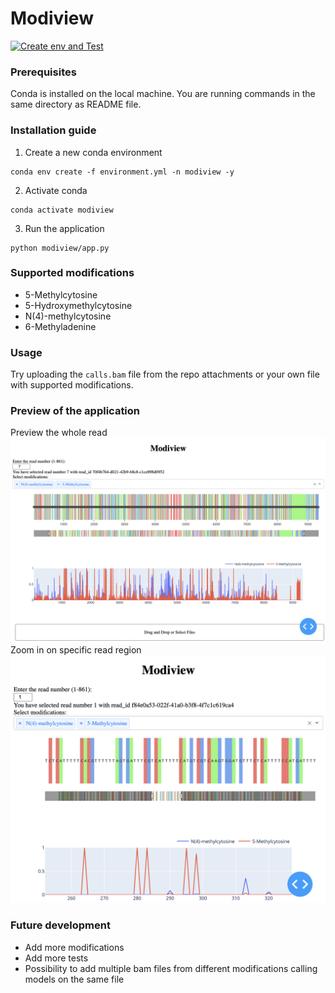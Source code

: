 # Modiview

[![Create env and Test](https://github.com/jaroslav-zukov/modiview/actions/workflows/build.yml/badge.svg?branch=master)](https://github.com/jaroslav-zukov/modiview/actions/workflows/build.yml)

### Prerequisites
Conda is installed on the local machine. You are running commands in the same directory as README file. 

### Installation guide
1. Create a new conda environment
```
conda env create -f environment.yml -n modiview -y
```
2. Activate conda 
```
conda activate modiview
```
3. Run the application
```
python modiview/app.py
```

### Supported modifications
- 5-Methylcytosine
- 5-Hydroxymethylcytosine
- N(4)-methylcytosine
- 6-Methyladenine

### Usage
Try uploading the `calls.bam` file from the repo attachments or your own file with supported modifications.

### Preview of the application
Preview the whole read
![Preview](attachments/preview_whole.png)
Zoom in on specific read region
![Zoom](attachments/preview_zoomed.png)


### Future development
- Add more modifications
- Add more tests
- Possibility to add multiple bam files from different modifications calling models on the same file